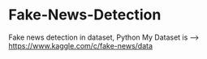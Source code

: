 # Fake-News-Detection
Fake news detection in dataset, Python
 My Dataset is -->  https://www.kaggle.com/c/fake-news/data

